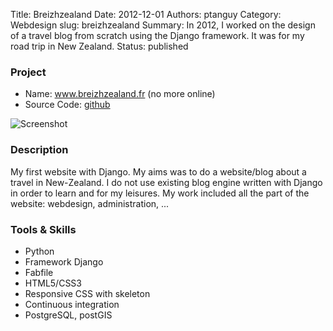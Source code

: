 Title: Breizhzealand 
Date: 2012-12-01
Authors: ptanguy
Category: Webdesign
slug: breizhzealand
Summary: In 2012, I worked on the design of a travel blog from scratch using the Django framework. It was for my road trip in New Zealand.
Status: published

### Project
+ Name: www.breizhzealand.fr (no more online)
+ Source Code: [github](https://github.com/ptanguy/Mysite)

![Screenshot]({filename}/images/screenshot-portfolio-Mysite.png)

### Description
My first website with Django.
My aims was to do a website/blog about a travel in New-Zealand.
I do not use existing blog engine written with Django in order to learn and for my leisures.
My work included all the part of the website: webdesign, administration, ...


### Tools & Skills
+ Python
+ Framework Django
+ Fabfile
+ HTML5/CSS3
+ Responsive CSS with skeleton
+ Continuous integration
+ PostgreSQL, postGIS

